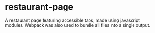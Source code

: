 # restaurant-page
A restaurant page featuring accessible tabs, made using javascript 
modules. Webpack was also used to bundle all files into a single output.
